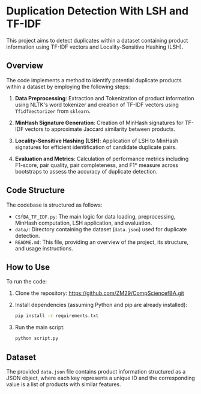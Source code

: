 # Duplication Detection With LSH and TF-IDF

This project aims to detect duplicates within a dataset containing product information using TF-IDF vectors and Locality-Sensitive Hashing (LSH).

## Overview

The code implements a method to identify potential duplicate products within a dataset by employing the following steps:

1. **Data Preprocessing**: Extraction and Tokenization of product information using NLTK's word tokenizer and creation of TF-IDF vectors using `TfidfVectorizer` from `sklearn`.

2. **MinHash Signature Generation**: Creation of MinHash signatures for TF-IDF vectors to approximate Jaccard similarity between products.

3. **Locality-Sensitive Hashing (LSH)**: Application of LSH to MinHash signatures for efficient identification of candidate duplicate pairs.

4. **Evaluation and Metrics**: Calculation of performance metrics including F1-score, pair quality, pair completeness, and F1* measure across bootstraps to assess the accuracy of duplicate detection.

## Code Structure

The codebase is structured as follows:

- `CSfBA_TF_IDF.py`: The main logic for data loading, preprocessing, MinHash computation, LSH application, and evaluation.
- `data/`: Directory containing the dataset (`data.json`) used for duplicate detection.
- `README.md`: This file, providing an overview of the project, its structure, and usage instructions.

## How to Use

To run the code:

1. Clone the repository: https://github.com/ZM29/CompSciencefBA.git

2. Install dependencies (assuming Python and pip are already installed):
    ```bash
    pip install -r requirements.txt
    ```

3. Run the main script:
    ```bash
    python script.py
    ```

## Dataset

The provided `data.json` file contains product information structured as a JSON object, where each key represents a unique ID and the corresponding value is a list of products with similar features.
